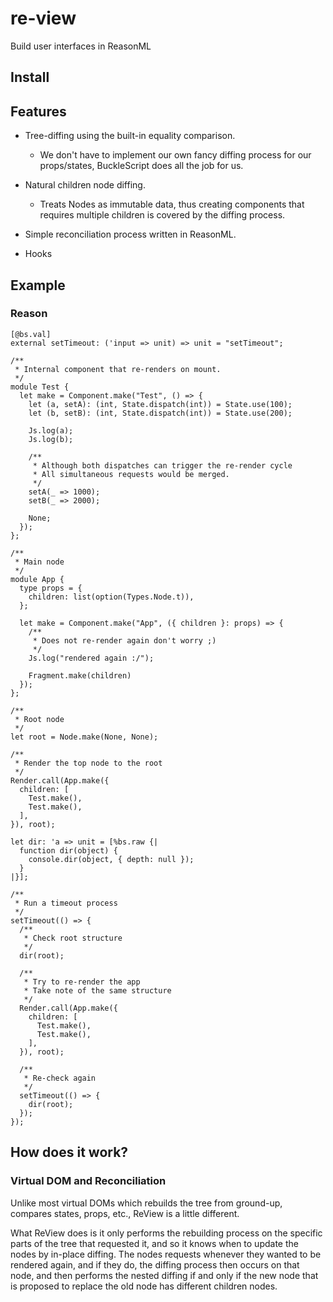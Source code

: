# re-view
Build user interfaces in ReasonML

## Install

## Features

- Tree-diffing using the built-in equality comparison.
  - We don't have to implement our own fancy diffing process for our props/states, BuckleScript does all the job for us.

- Natural children node diffing.
  - Treats Nodes as immutable data, thus creating components that requires multiple children is covered
  by the diffing process.

- Simple reconciliation process written in ReasonML.

- Hooks


## Example

### Reason

```reason
[@bs.val]
external setTimeout: ('input => unit) => unit = "setTimeout";

/**
 * Internal component that re-renders on mount.
 */
module Test {
  let make = Component.make("Test", () => {
    let (a, setA): (int, State.dispatch(int)) = State.use(100);
    let (b, setB): (int, State.dispatch(int)) = State.use(200);

    Js.log(a);
    Js.log(b);

    /**
     * Although both dispatches can trigger the re-render cycle
     * All simultaneous requests would be merged.
     */
    setA(_ => 1000);
    setB(_ => 2000);

    None;
  });
};

/**
 * Main node
 */
module App {
  type props = {
    children: list(option(Types.Node.t)),
  };

  let make = Component.make("App", ({ children }: props) => {
    /**
     * Does not re-render again don't worry ;)
     */
    Js.log("rendered again :/");

    Fragment.make(children)
  });
};

/**
 * Root node
 */
let root = Node.make(None, None);

/**
 * Render the top node to the root
 */
Render.call(App.make({
  children: [
    Test.make(),
    Test.make(),
  ],
}), root);

let dir: 'a => unit = [%bs.raw {|
  function dir(object) {
    console.dir(object, { depth: null });
  }
|}];

/**
 * Run a timeout process
 */
setTimeout(() => {
  /**
   * Check root structure
   */
  dir(root);

  /**
   * Try to re-render the app
   * Take note of the same structure
   */
  Render.call(App.make({
    children: [
      Test.make(),
      Test.make(),
    ],
  }), root);

  /**
   * Re-check again
   */
  setTimeout(() => {
    dir(root);
  });
});
```

## How does it work?

### Virtual DOM and Reconciliation

Unlike most virtual DOMs which rebuilds the tree from ground-up, compares states, props, etc., ReView is a little different.

What ReView does is it only performs the rebuilding process on the specific parts of the tree that requested it, and so it knows when to update the nodes by in-place diffing. The nodes requests whenever they wanted to be rendered again, and if they do, the diffing process then occurs on that node, and then performs the nested diffing if and only if the new node that is proposed to replace the old node has different children nodes.
